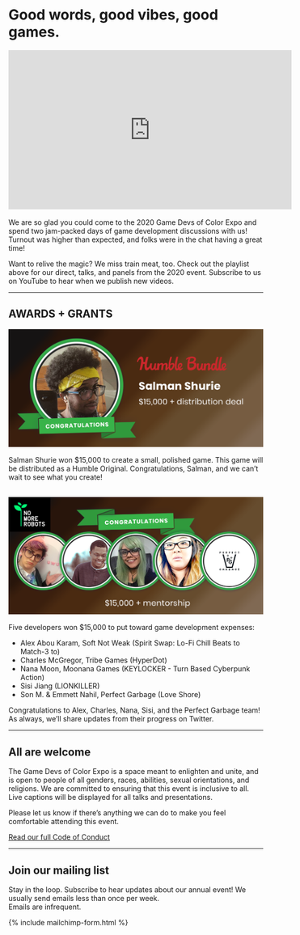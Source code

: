 # Good words, good vibes, good games.

<iframe width="560" height="315" src="https://www.youtube.com/embed/videoseries?list=PL0_JhDNCc9sMwEyJ49f5KRB4u2LyULbqE" frameborder="0" allow="autoplay; encrypted-media" allowfullscreen></iframe> 

We are so glad you could come to the 2020 Game Devs of Color Expo and spend two jam-packed days of game development discussions with us! Turnout was higher than expected, and folks were in the chat having a great time!

Want to relive the magic? We miss train meat, too. Check out the playlist above for our direct, talks, and panels from the 2020 event. Subscribe to us on YouTube to hear when we publish new videos.

----

## AWARDS + GRANTS

<p>
<img src="/assets/images/games/Humble.png">
</p>

Salman Shurie won $15,000 to create a small, polished game. This game will be distributed as a Humble Original. Congratulations, Salman, and we can’t wait to see what you create!
<br/>
<br/>
<p>
<img src="/assets/images/games/GDoCExpo-NMR.png">
</p>

Five developers won $15,000 to put toward game development expenses:
- Alex Abou Karam, Soft Not Weak (Spirit Swap: Lo-Fi Chill Beats to Match-3 to)
- Charles McGregor, Tribe Games (HyperDot)
- Nana Moon, Moonana Games (KEYLOCKER - Turn Based Cyberpunk Action)
- Sisi Jiang (LIONKILLER)
- Son M. & Emmett Nahil, Perfect Garbage (Love Shore)

Congratulations to Alex, Charles, Nana, Sisi, and the Perfect Garbage team! As always, we’ll share updates from their progress on Twitter.

----

## All are welcome

The Game Devs of Color Expo is a space meant to enlighten and unite, and is open to people of all genders, races, abilities, sexual orientations, and religions. We are committed to ensuring that this event is inclusive to all. Live captions will be displayed for all talks and presentations.

Please let us know if there’s anything we can do to make you feel comfortable attending this event.

[Read our full Code of Conduct](https://gamedevsofcolorexpo.com/codeofconduct)

----

## Join our mailing list

Stay in the loop. Subscribe to hear updates about our annual event! We usually send emails less than once per week.<br/>
Emails are infrequent.

{% include mailchimp-form.html %}
